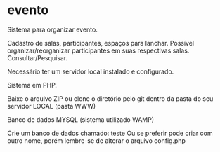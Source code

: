 # evento
Sistema para organizar evento.

Cadastro de salas, participantes, espaços para lanchar.
Possível organizar/reorganizar participantes em suas respectivas salas.
Consultar/Pesquisar.

Necessário ter um servidor local instalado e configurado. 

Sistema em PHP.

Baixe o arquivo ZIP ou clone o diretório pelo git dentro da pasta do seu servidor LOCAL (pasta WWW)

Banco de dados MYSQL (sistema utilizado WAMP)

Crie um banco de dados chamado: teste 
Ou se preferir pode criar com outro nome, porém lembre-se de alterar o arquivo config.php



